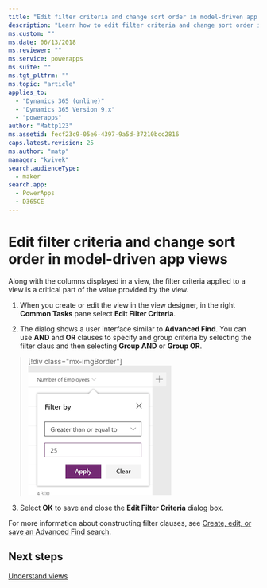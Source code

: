 ```yaml
---
title: "Edit filter criteria and change sort order in model-driven app views with PowerApps | MicrosoftDocs"
description: "Learn how to edit filter criteria and change sort order in views"
ms.custom: ""
ms.date: 06/13/2018
ms.reviewer: ""
ms.service: powerapps
ms.suite: ""
ms.tgt_pltfrm: ""
ms.topic: "article"
applies_to: 
  - "Dynamics 365 (online)"
  - "Dynamics 365 Version 9.x"
  - "powerapps"
author: "Mattp123"
ms.assetid: fecf23c9-05e6-4397-9a5d-37210bcc2816
caps.latest.revision: 25
ms.author: "matp"
manager: "kvivek"
search.audienceType: 
  - maker
search.app: 
  - PowerApps
  - D365CE
---
```

# Edit filter criteria and change sort order in model-driven app views

<a name="BKMK_EditFilterCriteria"></a>   

Along with the columns displayed in a view, the filter criteria applied to a view is a critical part of the value provided by the view.  
  
1.  When you create or edit the view in the view designer, in the right **Common Tasks** pane select **Edit Filter Criteria**.  
  
2.  The dialog shows a user interface similar to **Advanced Find**. You can use **AND** and **OR** clauses to specify and group criteria by selecting the filter claus and then selecting **Group AND** or **Group OR**.  

  > [!div class="mx-imgBorder"] 
  > ![Edit filter criteria](media/edit-filter-criteria.png)
  
3.  Select **OK** to save and close the **Edit Filter Criteria** dialog box.  
  
 For more information about constructing filter clauses, see [Create, edit, or save an Advanced Find search](https://docs.microsoft.com/dynamics365/customer-engagement/basics/save-advanced-find-search).   
 
## Next steps
[Understand views](create-edit-views.md)
